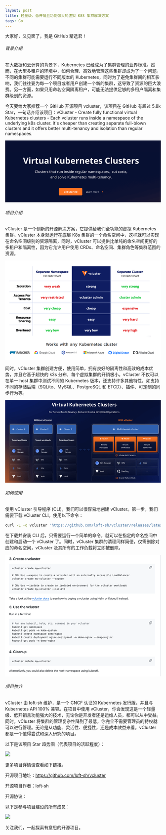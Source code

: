 ```yaml
---
layout: post
title: 轻量级、低开销且功能强大的虚拟 K8S 集群解决方案
tags: Go
---
```


大家好，又见面了，我是 GitHub 精选君！

###### 背景介绍

在大数据和云计算的背景下，Kubernetes 已经成为了集群管理的业界标准。然而，在大型多租户的环境中，如何合理、高效地管理这些集群却成为了一个问题。不同的集群可能需要运行不同版本的 Kubernetes，同时为了避免集群间的相互影响，我们往往要为每一个项目或者用户创建一个新的集群，这导致了资源的巨大浪费。另一方面，如果只用命名空间隔离租户，可能无法提供足够的多租户隔离和集群级别的资源。

今天要给大家推荐一个 GitHub 开源项目 vcluster，该项目在 GitHub 有超过 5.8k Star，一句话介绍该项目：vCluster - Create fully functional virtual Kubernetes clusters - Each vcluster runs inside a namespace of the underlying k8s cluster. It's cheaper than creating separate full-blown clusters and it offers better multi-tenancy and isolation than regular namespaces.

![](https://raw.githubusercontent.com/ZhuPeng/pic/master/images/compress_image-20240326231241968.png)

###### 项目介绍

vCluster 是一个创新的开源解决方案，它提供给我们全功能的虚拟 Kubernetes 集群。vCluster 本身就运行在底层 K8s 集群的一个命名空间中，这样就可以实现在命名空间级别的资源隔离，同时，vCluster 可以提供比单纯的命名空间更好的多租户和隔离性，因为它允许用户使用 CRDs、命名空间、集群角色等集群范围的资源。

![](https://raw.githubusercontent.com/ZhuPeng/pic/master/images/compress_image-20240326231349256.png)

同时，vCluster 集群创建方便，使用简单，拥有良好的隔离性和高效的成本优势，并且它基于超快的 k3s 分布，每个虚拟集群的开销极小。vCluster 不仅可以在单一 host 集群中测试不同的 Kubernetes 版本，还支持许多其他特性，如支持不同的存储后端（SQLite、MySQL、PostgreSQL 和 ETCD）、插件、可定制的同步行为等。

![](https://raw.githubusercontent.com/ZhuPeng/pic/master/images/compress_image-20240326231408657.png)

###### 如何使用

使用 vCluster 引导程序 (CLI)，我们可以很容易地创建 vCluster。第一步，我们需要下载 vCluster CLI。使用以下命令：

```bash
curl -L -o vcluster "https://github.com/loft-sh/vcluster/releases/latest/download/vcluster-darwin-amd64" && sudo install -c -m 0755 vcluster /usr/local/bin
```
在下载并安装 CLI 后，只需要运行一个简单的命令，就可以在指定的命名空间中创建和启动一个 vCluster 了。同时，vCluster 集群的清理同样简便，仅需删除对应的命名空间，vCluster 及其所有的工作负载将立即被删除。

![](https://raw.githubusercontent.com/ZhuPeng/pic/master/images/compress_image-20240326231520100.png)

###### 项目推介

vCluster 由 loft-sh 维护，是一个 CNCF 认证的 Kubernetes 发行版，并且与 Kubernetes API 100% 兼容。在项目中使用 vCluster，你会发现这是一个轻量级、低开销且功能强大的技术，无论你是开发者还是运维人员，都可以从中受益。同时，vCluster 将集群的管理复杂性降到了最低，你完全不需要管理员的特权就可以进行管理。无论是从功能、灵活性、便捷性，还是成本效益来看，vCluster 都是一个值得尝试和深入研究的项目。


以下是该项目 Star 趋势图（代表项目的活跃程度）：

![](https://api.star-history.com/svg?repos=loft-sh/vcluster&type=Timeline)

更多项目详情请查看如下链接。

开源项目地址：https://github.com/loft-sh/vcluster 

开源项目作者：loft-sh

开源协议：

以下是参与项目建设的所有成员：

![](https://contrib.rocks/image?repo=loft-sh/vcluster)

关注我们，一起探索有意思的开源项目。

